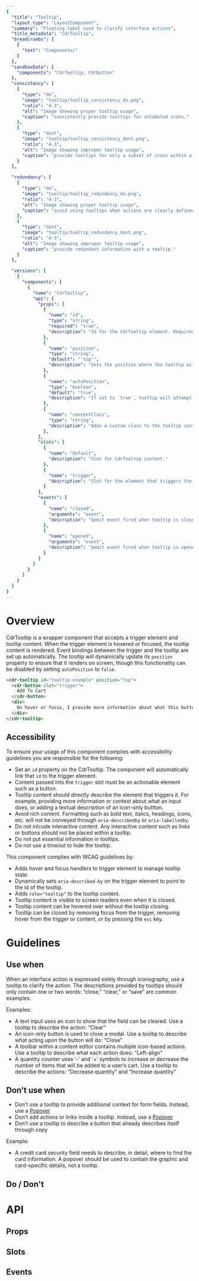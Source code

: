 ```yaml
---
{
  "title": "Tooltip",
  "layout_type": "LayoutComponent",
  "summary": "Floating label used to clarify interface actions",
  "title_metadata": "CdrTooltip",
  "breadcrumbs": [
    {
      "text": "Components/"
    }
  ],
  "sandboxData": {
    "components": "CdrTooltip, CdrButton"
  },
  "consistency": [
    {
      "type": "do",
      "image": "tooltip/tooltip_consistency_do.png",
      "ratio": "4-3",
      "alt": "Image showing proper tooltip usage",
      "caption": "consistently provide tooltips for unlabeled icons."
    },
    {
      "type": "dont",
      "image": "tooltip/tooltip_consistency_dont.png",
      "ratio": "4-3",
      "alt": "Image showing improper tooltip usage",
      "caption": "provide tooltips for only a subset of icons within a set."
    }
  ],

  "redundancy": [
    {
      "type": "do",
      "image": "tooltip/tooltip_redundancy_do.png",
      "ratio": "4-3",
      "alt": "Image showing proper tooltip usage",
      "caption": "avoid using tooltips when actions are clearly defined."
    },
    {
      "type": "dont",
      "image": "tooltip/tooltip_redundancy_dont.png",
      "ratio": "4-3",
      "alt": "Image showing improper tooltip usage",
      "caption": "provide redundant information with a tooltip."
    }
  ],

  "versions": [
    {
      "components": [
        {
          "name": "CdrTooltip",
          "api": {
            "props": [
              {
                "name": "id",
                "type": "string",
                "required": "true",
                "description": "Id for the CdrTooltip element. Required for accessibility."
              },
              {
                "name": "position",
                "type": "string",
                "default": "'top'",
                "description": "Sets the position where the tooltip will render relative to the trigger element. Possible values: 'top' | 'bottom' | 'left' | 'right'"
              },
              {
                "name": "autoPosition",
                "type": "boolean",
                "default": "true",
                "description": "If set to `true`, tooltip will attempt to dynamically set it's position to ensure it renders within the visible browser window. If `false` the tooltip will always render in the provided `position`."
              },
              {
                "name": "contentClass",
                "type": "string",
                "description": "Adds a custom class to the tooltip content wrapper. Allows for overriding it's size, styling, etc."
              },
            ],
            "slots": [
              {
                "name": "default",
                "description": "Slot for CdrTooltip content."
              },
              {
                "name": "trigger",
                "description": "Slot for the element that triggers the tooltip. Element should be a button and must be the first and only child of this slot. Event handlers are bound to this element automatically."
              }
            ],
            "events": [
              {
                "name": "closed",
                "arguments": "event",
                "description": "$emit event fired when tooltip is closed."
              },
              {
                "name": "opened",
                "arguments": "event",
                "description": "$emit event fired when tooltip is opened."
              }
            ]
          }
        }
      ]
    }
  ]
}
---
```


<cdr-doc-table-of-contents-shell >

# Overview

CdrTooltip is a wrapper component that accepts a trigger element and tooltip content. When the trigger element is hovered or focused, the tooltip content is rendered. Event bindings between the trigger and the tooltip are set up automatically. The tooltip will dynamically update its `position` property to ensure that it renders on screen, though this functionality can be disabled by setting `autoPosition` to `false`.

<cdr-doc-example-code-pair repository-href="/src/components/CdrTooltip"
:sandbox-data="$page.frontmatter.sandboxData" >

```html
<cdr-tooltip id="tooltip-example" position="top">
  <cdr-button slot="trigger">
    Add To Cart
  </cdr-button>
  <div>
    On hover or focus, I provide more information about what this button does
  </div>
</cdr-tooltip>
```
</cdr-doc-example-code-pair>

## Accessibility

To ensure your usage of this component complies with accessibility guidelines you are responsible for the following:

- Set an `id` property on the CdrTooltip. The component will automatically link that `id` to the trigger element.
- Content passed into the `trigger` slot must be an actionable element such as a button.
- Tooltip content should directly describe the element that triggers it. For example, providing more information or context about what an input does, or adding a textual description of an icon-only buttton.
- Avoid rich content. Formatting such as bold text, italics, headings, icons, etc. will not be conveyed through `aria-describedby` or `aria-labelledby`.
- Do not inlcude interactive content. Any interactive content such as links or buttons should not be placed within a tooltip.
- Do not put essential information in tooltips.
- Do not use a timeout to hide the tooltip.

This component complies with WCAG guidelines by:

- Adds hover and focus handlers to trigger element to manage tooltip state.
- Dynamically sets `aria-described-by` on the trigger element to point to the id of the tooltip.
- Adds `role="tooltip"` to the tooltip content.
- Tooltip content is visible to screen readers even when it is closed.
- Tooltip content can be hovered over without the tooltip closing.
- Tooltip can be closed by removing focus from the trigger, removing hover from the trigger or content, or by pressing the `esc` key.

# Guidelines

## Use when

When an interface action is expressed solely through iconography, use a tooltip to clarify the action. The descriptions provided by tooltips should only contain one or two words: “close,” “clear,” or “save” are common examples.

Examples:
- A text input uses an icon to show that the field can be cleared. Use a tooltip to describe the action: “Clear”
- An icon-only button is used to close a modal. Use a tooltip to describe what acting upon the button will do: “Close”
- A toolbar within a content editor contains multiple icon-based actions. Use a tooltip to describe what each action does: “Left-align”
- A quantity counter uses ‘-’ and ‘+’ symbols to increase or decrease the number of items that will be added to a user’s cart. Use a tooltip to describe the actions: “Decrease quantity” and “Increase quantity”


## Don’t use when

- Don’t use a tooltip to provide additional context for form fields. Instead, use a [Popover](../popover/)
- Don’t add actions or links inside a tooltip. Instead, use a [Popover](../popover/)
- Don’t use a tooltip to describe a button that already describes itself through copy

Example:
- A credit card security field needs to describe, in detail, where to find the card information. A popover should be used to contain the graphic and card-specific details, not a tooltip.


## Do / Don't


<do-dont :examples="$page.frontmatter.consistency" />
<do-dont :examples="$page.frontmatter.redundancy" />

# API

## Props

<cdr-doc-api type="prop" :api-data="$page.frontmatter.versions[0].components[0].api.props" />

## Slots

<cdr-doc-api type="slot" :api-data="$page.frontmatter.versions[0].components[0].api.slots" />

## Events

<cdr-doc-api type="slot" :api-data="$page.frontmatter.versions[0].components[0].api.events" :slots-getting-started-link="false" />

</cdr-doc-table-of-contents-shell>
